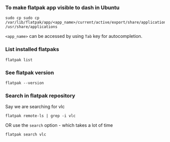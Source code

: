 ### To make flatpak app visible to dash in Ubuntu
```
sudo cp sudo cp /var/lib/flatpak/app/<app_name>/current/active/export/share/applications/<app_name>.desktop /usr/share/applications
```
`<app_name>` can be accessed by using `Tab` key for autocompletion.

### List installed flatpaks
```
flatpak list
```
### See flatpak version
```
flatpak --version
```
### Search in flatpak repository
Say we are searching for vlc
```
flatpak remote-ls | grep -i vlc
```
OR use the `search` option - which takes a lot of time
```
flatpak search vlc
```
